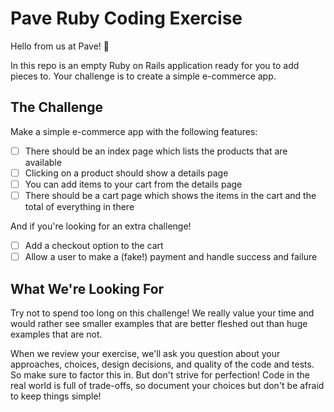 # Pave Ruby Coding Exercise

Hello from us at Pave! 👋

In this repo is an empty Ruby on Rails application ready for you to add pieces
to. Your challenge is to create a simple e-commerce app.

## The Challenge

Make a simple e-commerce app with the following features:

- [ ] There should be an index page which lists the products that are available
- [ ] Clicking on a product should show a details page
- [ ] You can add items to your cart from the details page
- [ ] There should be a cart page which shows the items in the cart and the total of everything in there

And if you're looking for an extra challenge!

- [ ] Add a checkout option to the cart
- [ ] Allow a user to make a (fake!) payment and handle success and failure

## What We're Looking For

Try not to spend too long on this challenge! We really value your time and would
rather see smaller examples that are better fleshed out than huge examples that
are not.

When we review your exercise, we'll ask you question about your approaches,
choices, design decisions, and quality of the code and tests. So make sure to
factor this in. But don't strive for perfection! Code in the real world is
full of trade-offs, so document your choices but don't be afraid to keep
things simple!

